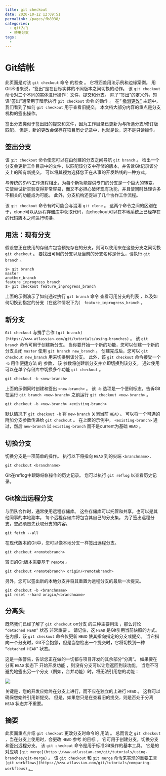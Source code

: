 ```yaml
---
title: git checkout
date: 2020-10-12 12:09:51
permalink: /pages/fb8038/
categories:
  - git入门
  - 使用分支
tags:
  - 
---
```

# Git结帐

此页面是对该 `git checkout` 命令 的检查 。 它将涵盖用法示例和边缘案例。 用Git术语来说，“签出”是在目标实体的不同版本之间切换的动作。 该 `git checkout` 命令对三个不同的实体进行操作：文件，提交和分支。 除了“签出”的定义外，短语“签出”通常用于暗示执行 `git checkout` 命令 的动作 。 在“ [撤消更改”](https://www.atlassian.com/git/tutorials/undoing-changes) 主题中，我们看到了如何 `git checkout` 用于查看旧提交。 本文档大部分内容的重点是分支机构的签出操作。

签出分支类似于签出旧的提交和文件，因为工作目录已更新为与所选分支/修订版匹配。 但是，新的更改会保存在项目历史记录中，也就是说，这不是只读操作。

## 签出分支

该 `git checkout` 命令使您可以在由创建的分支之间导航 `git branch` 。 检出一个分支会更新工作目录中的文件，以匹配该分支中存储的版本，并告诉Git记录该分支上的所有新提交。 可以将其视为选择您正在从事的开发路线的一种方式。

与传统的SVN工作流程相比，为每个新功能提供专门的分支是一个巨大的转变。 它使尝试新实验变得非常容易，而又不必担心破坏现有功能，并且使同时处理许多不相关的功能成为可能。 此外，分支机构还促进了几个协作工作流程。

该 `git checkout` 命令有时可能会与混淆 `git clone` 。 这两个命令之间的区别在于，clone可以从远程存储库中获取代码，而checkout可以在本地系统上已经存在的代码版本之间进行切换。

## 用法：现有分支

假设您正在使用的存储库包含预先存在的分支，则可以使用来在这些分支之间切换 `git checkout` 。 要找出可用的分支以及当前的分支名称是什么，请执行 `git branch` 。

```
$> git branch
master
another_branch
feature_inprogress_branch
$> git checkout feature_inprogress_branch

```

上面的示例演示了如何通过执行 `git branch` 命令 查看可用分支的列表 ，以及如何切换到指定的分支（在这种情况下为） `feature_inprogress_branch` 。

## 新分支

`Git checkout` 与携手合作 `[git branch](https://www.atlassian.com/git/tutorials/using-branches)` 。 该 `git branch` 命令可用于创建新分支。 当你要开始一个新的功能，您可以创建一个新的分支关闭 `master` 使用 `git branch new_branch` 。 创建完成后，您可以 `git checkout new_branch` 用来切换到该分支。 此外，该 `git checkout` 命令接受一个 `-b` 用作便捷方法 的 参数， 该 参数将创建新分支并立即切换到该分支。 通过使用可以在单个存储库中切换多个功能 `git checkout` 。

```
git checkout -b <new-branch>
```

上面的示例同时创建和签出 `<new-branch>` 。 该 `-b` 选项是一个便利标志，告诉Git在运行 `git branch <new-branch>` 之前运行 `git checkout <new-branch>` 。

```
git checkout -b <new-branch> <existing-branch>
```

默认情况下 `git checkout -b` 将 `new-branch` 关闭当前 `HEAD` 。 可以将一个可选的附加分支参数传递给 `git checkout` 。 在上面的示例中， `<existing-branch>` 通过，然后 `new-branch` 以 `existing-branch` 而不是current为基础 `HEAD` 。

## 切换分支

切换分支是一项简单的操作。 执行以下将指向 `HEAD` 到的尖端 `<branchname>.`

```
git checkout <branchname>
```

Git在reflog中跟踪结帐操作的历史记录。 您可以执行 `git reflog` 以查看历史记录。

## Git检出远程分支

与团队合作时，通常使用远程存储库。 这些存储库可以托管和共享，也可以是其他同事的本地副本。 每个远程存储库将包含其自己的分支集。 为了签出远程分支，您必须首先获取分支的内容。

```
git fetch --all
```

在现代版本的Git中，您可以像本地分支一样签出远程分支。

```
git checkout <remotebranch>
```

较旧的Git版本需要基于 `remote` 。

```
git checkout <remotebranch> origin/<remotebranch>
```

另外，您可以签出新的本地分支并将其重置为远程分支的最后一次提交。

```
git checkout -b <branchname>
git reset --hard origin/<branchname>
```

## 分离头

既然我们已经了解了 `git checkout` on分支 的三种主要用法 ，那么讨论 `“detached HEAD”` 状态 非常重要 。 请记住，这 `HEAD` 是Git引用当前快照的方式。 在内部，该 `git checkout` 命令仅更新 `HEAD` 使其指向指定的分支或提交。 当它指向一个分支时，Git不会抱怨，但是当您检出一个提交时，它将切换到一种 `“detached HEAD”` 状态。

这是一条警告，告诉您正在做的一切都与项目开发的其余部分“分离”。 如果要在分离 `HEAD` 状态下 开始开发功能 ，则没有分支可以让您返回到该功能。 当您不可避免地签出另一个分支（例如，合并功能）时，将无法引用您的功能：

![](https://wac-cdn.atlassian.com/dam/jcr:8c2753f6-5942-4ce1-8660-79a1100535ee/05%20(4).svg?cdnVersion=1084)

关键是，您的开发应始终在分支上进行，而不应在独立的上进行 `HEAD` 。 这样可以确保您始终引用新提交。 但是，如果您只是在查看旧的提交，则是否处于分离 `HEAD` 状态并不重要。

## 摘要

此页面重点介绍 `git checkout` 更改分支时命令的 用法 。 总而言之 `git checkout` ，当在分支上使用时，会更改 `HEAD` 参考 的目标 。 它可用于创建分支，切换分支和签出远程分支。 该 `git checkout` 命令是用于标准Git操作的基本工具。 它是的对应项 `[git merge](https://www.atlassian.com/git/tutorials/using-branches/git-merge)` 。 该 `git checkout` 和 `git merge` 命令来实现的重要工具 `[git workflows](https://www.atlassian.com/git/tutorials/comparing-workflows)` [。](https://www.atlassian.com/git/tutorials/comparing-workflows)